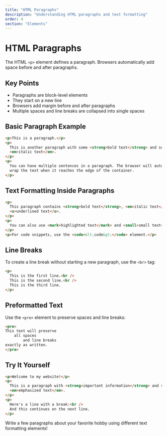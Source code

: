 ```yaml
---
title: "HTML Paragraphs"
description: "Understanding HTML paragraphs and text formatting"
order: 4
section: "Elements"
---
```


# HTML Paragraphs

The HTML `<p>` element defines a paragraph. Browsers automatically add space before and after paragraphs.

## Key Points

- Paragraphs are block-level elements
- They start on a new line
- Browsers add margin before and after paragraphs
- Multiple spaces and line breaks are collapsed into single spaces

## Basic Paragraph Example

```html
<p>This is a paragraph.</p>
<p>
  This is another paragraph with some <strong>bold text</strong> and some
  <em>italic text</em>.
</p>
<p>
  You can have multiple sentences in a paragraph. The browser will automatically
  wrap the text when it reaches the edge of the container.
</p>
```

## Text Formatting Inside Paragraphs

```html
<p>
  This paragraph contains <strong>bold text</strong>, <em>italic text</em>, and
  <u>underlined text</u>.
</p>
<p>
  You can also use <mark>highlighted text</mark> and <small>small text</small>.
</p>
<p>For code snippets, use the <code>&lt;code&gt;</code> element.</p>
```

## Line Breaks

To create a line break without starting a new paragraph, use the `<br>` tag:

```html
<p>
  This is the first line.<br />
  This is the second line.<br />
  This is the third line.
</p>
```

## Preformatted Text

Use the `<pre>` element to preserve spaces and line breaks:

```html
<pre>
This text will preserve
    all spaces
        and line breaks
exactly as written.
</pre>
```

## Try It Yourself

```html
<p>Welcome to my website!</p>
<p>
  This is a paragraph with <strong>important information</strong> and some
  <em>emphasized text</em>.
</p>
<p>
  Here's a line with a break:<br />
  And this continues on the next line.
</p>
```

Write a few paragraphs about your favorite hobby using different text formatting elements!
